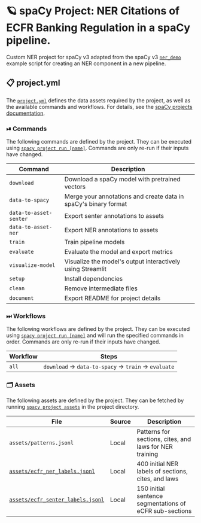<!-- SPACY PROJECT: AUTO-GENERATED DOCS START (do not remove) -->

# 🪐 spaCy Project: NER Citations of ECFR Banking Regulation in a spaCy pipeline.

Custom NER project for spaCy v3 adapted from the spaCy v3 [`ner_demo`](https://github.com/explosion/projects/tree/9d5fce5f95ddf5f35c3370b2074b25e995525f51/pipelines/ner_demo) example script for creating an NER component in a new pipeline.

## 📋 project.yml

The [`project.yml`](project.yml) defines the data assets required by the
project, as well as the available commands and workflows. For details, see the
[spaCy projects documentation](https://spacy.io/usage/projects).

### ⏯ Commands

The following commands are defined by the project. They
can be executed using [`spacy project run [name]`](https://spacy.io/api/cli#project-run).
Commands are only re-run if their inputs have changed.

| Command | Description |
| --- | --- |
| `download` | Download a spaCy model with pretrained vectors |
| `data-to-spacy` | Merge your annotations and create data in spaCy's binary format |
| `data-to-asset-senter` | Export senter annotations to assets |
| `data-to-asset-ner` | Export NER annotations to assets |
| `train` | Train pipeline models |
| `evaluate` | Evaluate the model and export metrics |
| `visualize-model` | Visualize the model's output interactively using Streamlit |
| `setup` | Install dependencies |
| `clean` | Remove intermediate files |
| `document` | Export README for project details |

### ⏭ Workflows

The following workflows are defined by the project. They
can be executed using [`spacy project run [name]`](https://spacy.io/api/cli#project-run)
and will run the specified commands in order. Commands are only re-run if their
inputs have changed.

| Workflow | Steps |
| --- | --- |
| `all` | `download` &rarr; `data-to-spacy` &rarr; `train` &rarr; `evaluate` |

### 🗂 Assets

The following assets are defined by the project. They can
be fetched by running [`spacy project assets`](https://spacy.io/api/cli#project-assets)
in the project directory.

| File | Source | Description |
| --- | --- | --- |
| `assets/patterns.jsonl` | Local | Patterns for sections, cites, and laws for NER training |
| [`assets/ecfr_ner_labels.jsonl`](assets/ecfr_ner_labels.jsonl) | Local | 400 initial NER labels of sections, cites, and laws |
| [`assets/ecfr_senter_labels.jsonl`](assets/ecfr_senter_labels.jsonl) | Local | 150 initial sentence segmentations of eCFR sub-sections |

<!-- SPACY PROJECT: AUTO-GENERATED DOCS END (do not remove) -->
